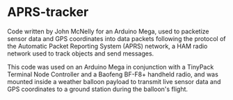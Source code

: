 # APRS-tracker
Code written by John McNelly for an Arduino Mega, used to packetize sensor data and GPS coordinates into data packets following the protocol of the Automatic Packet Reporting System (APRS) network, a HAM radio network used to track objects and send messages.

This code was used on an Arduino Mega in conjunction with a TinyPack Terminal Node Controller and a Baofeng BF-F8+ handheld radio, and was mounted inside a weather balloon payload to transmit live sensor data and GPS coordinates to a ground station during the balloon's flight.
